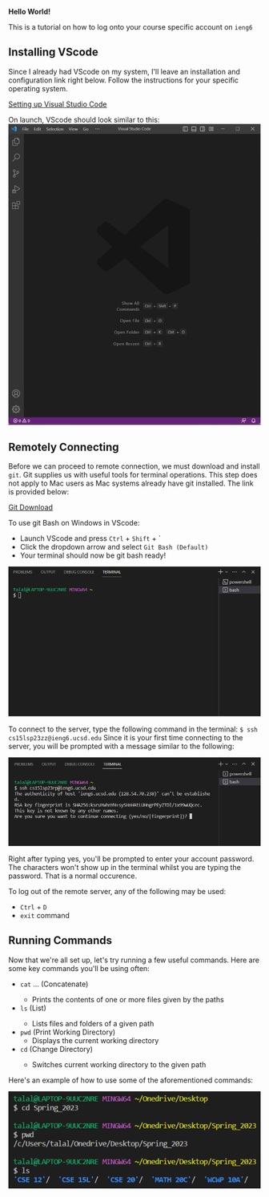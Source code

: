 **Hello World!**

This is a tutorial on how to log onto your course specific account on `ieng6`

## Installing VScode

Since I already had VScode on my system, I'll leave an installation and configuration link right below. Follow the instructions for your specific operating system.

[Setting up Visual Studio Code](https://code.visualstudio.com/docs/setup/windows#:~:text=Download%20the%20Visual%20Studio%20Code,%5CPrograms%5CMicrosoft%20VS%20Code%20.)

On launch, VScode should look similar to this:
![Image](VScode.png)

## Remotely Connecting

Before we can proceed to remote connection, we must download and install `git`. Git supplies us with useful tools for terminal operations. This step does not apply to Mac users as Mac systems already have git installed. The link is provided below:

[Git Download](https://gitforwindows.org/)

To use git Bash on Windows in VScode:

  * Launch VScode and press `Ctrl` + `Shift` + `
  * Click the dropdown arrow and select `Git Bash (Default)`
  * Your terminal should now be git bash ready!

![Image](bash.png)

To connect to the server, type the following command in the terminal: `$ ssh cs15lsp23zz@ieng6.ucsd.edu`
Since it is your first time connecting to the server, you will be prompted with a message similar to the following:

![Image](Connect.png)

Right after typing yes, you'll be prompted to enter your account password. The characters won't show up in the terminal whilst you are typing the password. That is a normal occurence. 

To log out of the remote server, any of the following may be used:

 * `Ctrl` + `D`
 * `exit` command



## Running Commands

Now that we're all set up, let's try running a few useful commands. Here are some key commands you'll be using often:

* `cat` <path1> <path2> ... (Concatenate)
  * Prints the contents of one or more files given by the paths
* `ls` <path> (List)
  * Lists files and folders of a given path
* `pwd` (Print Working Directory)
  * Displays the current working directory
* `cd` <path> (Change Directory)
  * Switches current working directory to the given path

Here's an example of how to use some of the aforementioned commands:

![Image](commands.png)


 
